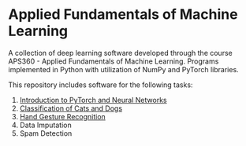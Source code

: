 # Applied Fundamentals of Machine Learning

A collection of deep learning software developed through the course APS360 - Applied Fundamentals of Machine Learning. Programs implemented in Python with utilization of NumPy and PyTorch libraries.

This repository includes software for the following tasks:
1. [Introduction to PyTorch and Neural Networks](Lab_1_PyTorch_and_ANNs)
2. [Classification of Cats and Dogs](Lab_2_Cats_vs_Dogs)
3. [Hand Gesture Recognition](Lab_3_Gesture_Recognition)
4. Data Imputation
5. Spam Detection
